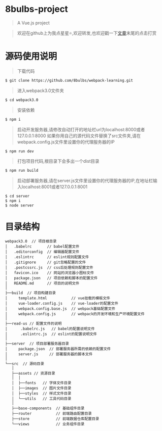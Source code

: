 # 8bulbs-project

> A Vue.js project



>欢迎在github上为我点星星:star:,欢迎转发,也欢迎戳一下[文章](https://8bulbs.github.io/2018/04/12/%E4%BD%A0%E7%9A%84webpack-%E6%98%AF%E4%BD%A0%E7%9A%84webpack/)末尾的点击打赏
# 源码使用说明
>下载代码
```bash
$ git clone https://github.com/8bulbs/webpack-learning.git
```
>进入webpack3.0文件夹
```bash
$ cd webpack3.0
```
>安装依赖
```bash
$ npm i
```
>启动开发服务器,请修改自动打开的地址栏url为localhost:8000或者127.0.0.1:8000
>如果你用自己的源代码文件替换了src文件夹,请在webpack.config.js文件里设置你的代理服务器的IP
```bash
$ npm run dev
```
>打包项目代码,根目录下会多出一个dist目录
```bash
$ npm run build
```
>启动部署服务器,请在server.js文件里设置你的代理服务器的IP,在地址栏输入localhost:8001或者127.0.0.1:8001
```bash
$ cd server
$ npm i
$ node server
```
>
# 目录结构
```
webpack3.0  // 项目根目录
│   .babelrc       // babel配置文件
│   .editorconfig  // 编辑器配置文件
│   .eslintrc      // eslint规则配置文件
│   .gitignore     // git忽略配置的文件
│   .postcssrc.js  // css后处理规则配置文件
│   favicon.ico    // 网站的浏览器小图标文件
│   package.json   // 项目依赖和脚本的配置文件
│   README.md      // 项目的说明文件
│ 
├──build  // 项目构建目录
│     template.html           // vue挂载的模板文件
│     vue-loader.config.js    // vue-loader的配置文件
│     webpack.config.base.js  // webpack基础配置文件
│     webpack.config.js       // webpack的开发环境和生产环境配置文件
│
├──read-us // 配置文件的说明 
│      .babelrc.js   // babel的配置说明文件
│      .eslintrc.js  // eslint的配置说明文件
│
├──server  // 项目部署服务器目录
│     package.json  // 部署服务器所需的依赖的配置文件
│     server.js     // 部署服务器的脚本文件
│ 
└──src  // 源码目录
   │ 
   ├──assets // 资源目录
   │  │
   │  ├──fonts   // 字体文件目录
   │  ├──images  // 图片文件目录
   │  ├──styles  // 样式文件目录
   │  └──utils   // 工具代码目录
   │
   ├──base-components  // 基础组件目录
   ├──router           // 前端路由配置目录
   ├──store            // 前端数据仓库配置目录
   └──views            // 业务组件目录
  
```


